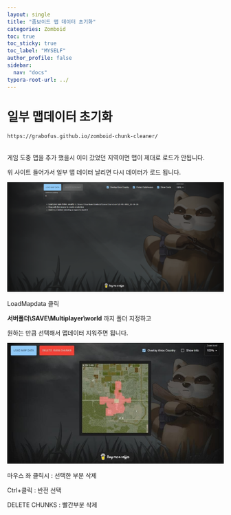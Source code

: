 ```yaml
---
layout: single
title: "좀보이드 맵 데이터 초기화"
categories: Zomboid
toc: true
toc_sticky: true
toc_label: "MYSELF"
author_profile: false
sidebar:
  nav: "docs"
typora-root-url: ../
---
```


# 일부 맵데이터 초기화

```html
https://grabofus.github.io/zomboid-chunk-cleaner/
    
```

게임 도중 맵을 추가 했을시 이미 갔었던 지역이면 맵이 제대로 로드가 안됩니다.

위 사이트 들어가서 일부 맵 데이터 날리면 다시 데이터가 로드 됩니다.

![zomboid](/images/2023-06-16-first/zomboid-1686862701881-3.PNG)

LoadMapdata 클릭



**서버폴더\SAVE\Multiplayer\world** 까지 폴더 지정하고

원하는 만큼 선택해서 맵데이터 지워주면 됩니다.

![1686861709](/images/2023-06-16-first/1686861709-1686862711980-5.jpg)



마우스 좌 클릭시 : 선택한 부분 삭제

Ctrl+클릭 : 반전 선택

DELETE CHUNKS : 빨간부분 삭제
